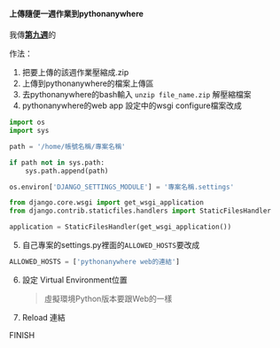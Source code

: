 #### 上傳隨便一週作業到pythonanywhere

我傳[**第九週**](http://station4178.pythonanywhere.com/)的

作法：
1. 把要上傳的該週作業壓縮成.zip
2. 上傳到pythonanywhere的檔案上傳區
3. 去pythonanywhere的bash輸入 `unzip file_name.zip` 解壓縮檔案
4. pythonanywhere的web app 設定中的wsgi configure檔案改成
``` python
import os
import sys

path = '/home/帳號名稱/專案名稱'

if path not in sys.path:
    sys.path.append(path)

os.environ['DJANGO_SETTINGS_MODULE'] = '專案名稱.settings'

from django.core.wsgi import get_wsgi_application
from django.contrib.staticfiles.handlers import StaticFilesHandler

application = StaticFilesHandler(get_wsgi_application())
```

5. 自己專案的settings.py裡面的`ALLOWED_HOSTS`要改成
```python
ALLOWED_HOSTS = ['pythonanywhere web的連結']
```

6. 設定 Virtual Environment位置
   > 虛擬環境Python版本要跟Web的一樣
7. Reload 連結
   
FINISH